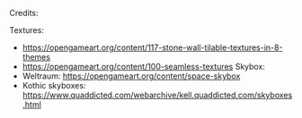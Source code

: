 Credits:

Textures:
- https://opengameart.org/content/117-stone-wall-tilable-textures-in-8-themes
- https://opengameart.org/content/100-seamless-textures
Skybox:
- Weltraum: https://opengameart.org/content/space-skybox
- Kothic skyboxes: https://www.quaddicted.com/webarchive/kell.quaddicted.com/skyboxes.html

